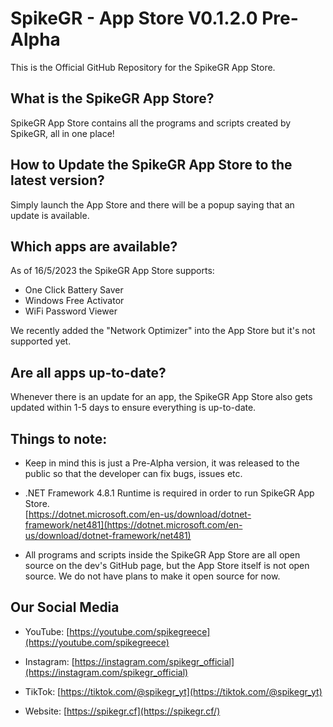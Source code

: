 
# SpikeGR - App Store V0.1.2.0 Pre-Alpha

This is the Official GitHub Repository for the SpikeGR App Store.


## What is the SpikeGR App Store?

SpikeGR App Store contains all the programs and scripts created by SpikeGR, all in one place!

## How to Update the SpikeGR App Store to the latest version?

Simply launch the App Store and there will be a popup saying that an update is available.

## Which apps are available?

As of 16/5/2023 the SpikeGR App Store supports:

 - One Click Battery Saver 
 - Windows Free Activator
 - WiFi Password Viewer
 
We recently added the "Network Optimizer" into the App Store but it's not supported yet.

## Are all apps up-to-date?
Whenever there is an update for an app, the SpikeGR App Store also gets updated within 1-5 days to ensure everything is up-to-date.

## Things to note:

 - Keep in mind this is just a Pre-Alpha version, it was released to the public so that the developer can fix bugs, issues etc.
 
 - .NET Framework 4.8.1 Runtime is required in order to run SpikeGR App Store.  
[https://dotnet.microsoft.com/en-us/download/dotnet-framework/net481](https://dotnet.microsoft.com/en-us/download/dotnet-framework/net481)

 - All programs and scripts inside the SpikeGR App Store are all open source on the dev's GitHub page, but the App Store itself is not open source. We do not have plans to make it open source for now.

## Our Social Media

 - YouTube:
[https://youtube.com/spikegreece](https://youtube.com/spikegreece)

 - Instagram:
[https://instagram.com/spikegr_official](https://instagram.com/spikegr_official)

 - TikTok:
[https://tiktok.com/@spikegr_yt](https://tiktok.com/@spikegr_yt)

 - Website:
[https://spikegr.cf](https://spikegr.cf/)
